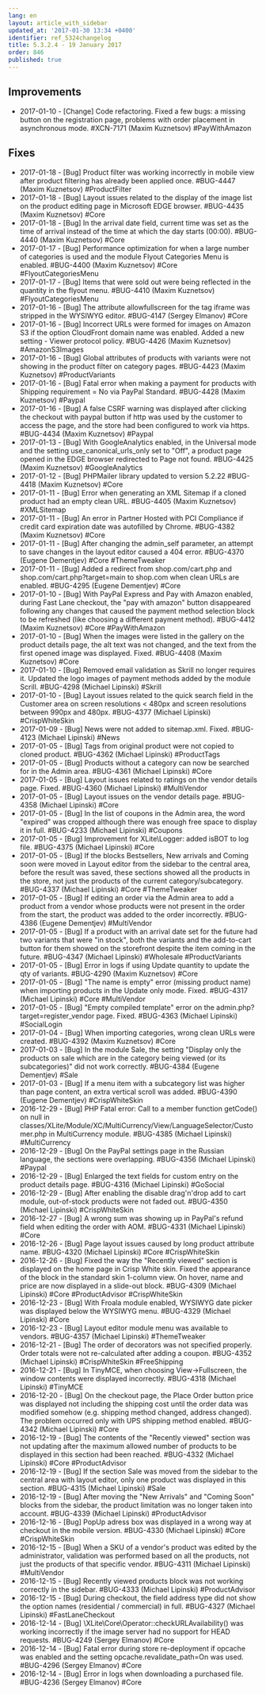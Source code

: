```yaml
---
lang: en
layout: article_with_sidebar
updated_at: '2017-01-30 13:34 +0400'
identifier: ref_5324changelog
title: 5.3.2.4 - 19 January 2017
order: 846
published: true
---
```

## Improvements

* 2017-01-10 - [Change] Code refactoring. Fixed a few bugs: a missing button on the registration page, problems with order placement in asynchronous mode. #XCN-7171 (Maxim Kuznetsov) #PayWithAmazon

## Fixes

* 2017-01-18 - [Bug] Product filter was working incorrectly in mobile view after product filtering has already been applied once. #BUG-4447 (Maxim Kuznetsov) #ProductFilter
* 2017-01-18 - [Bug] Layout issues related to the display of the image list on the product editing page in Microsoft EDGE browser. #BUG-4435 (Maxim Kuznetsov) #Core
* 2017-01-18 - [Bug] In the arrival date field, current time was set as the time of arrival instead of the time at which the day starts (00:00). #BUG-4440 (Maxim Kuznetsov) #Core
* 2017-01-17 - [Bug] Performance optimization for when a large number of categories is used and the module Flyout Categories Menu is enabled. #BUG-4400 (Maxim Kuznetsov) #Core #FlyoutCategoriesMenu
* 2017-01-17 - [Bug] Items that were sold out were being reflected in the quantity in the flyout menu. #BUG-4410 (Maxim Kuznetsov) #FlyoutCategoriesMenu
* 2017-01-16 - [Bug] The attribute allowfullscreen for the tag iframe was stripped in the WYSIWYG editor. #BUG-4147 (Sergey Elmanov) #Core
* 2017-01-16 - [Bug] Incorrect URLs were formed for images on Amazon S3 if the option CloudFront domain name was enabled. Added a new setting - Viewer protocol policy. #BUG-4426 (Maxim Kuznetsov) #AmazonS3Images
* 2017-01-16 - [Bug] Global attributes of products with variants were not showing in the product filter on category pages. #BUG-4423 (Maxim Kuznetsov) #ProductVariants
* 2017-01-16 - [Bug] Fatal error when making a payment for products with Shipping requirement = No via PayPal Standard. #BUG-4428 (Maxim Kuznetsov) #Paypal
* 2017-01-16 - [Bug] A false CSRF warning was displayed after clicking the checkout with paypal button if http was used by the customer to access the page, and the store had been configured to work via https. #BUG-4434 (Maxim Kuznetsov) #Paypal
* 2017-01-13 - [Bug] With GoogleAnalytics enabled, in the Universal mode and the setting use_canonical_urls_only set to "Off", a product page opened in the EDGE browser redirected to Page not found. #BUG-4425 (Maxim Kuznetsov) #GoogleAnalytics
* 2017-01-12 - [Bug] PHPMailer library updated to version 5.2.22 #BUG-4418 (Maxim Kuznetsov) #Core
* 2017-01-11 - [Bug] Error when generating an XML Sitemap if a cloned product had an empty clean URL. #BUG-4405 (Maxim Kuznetsov) #XMLSitemap
* 2017-01-11 - [Bug] An error in Partner Hosted with PCI Compliance if credit card expiration date was autofilled by Chrome. #BUG-4382 (Maxim Kuznetsov) #Core
* 2017-01-11 - [Bug] After changing the admin_self parameter, an attempt to save changes in the layout editor caused a 404 error. #BUG-4370 (Eugene Dementjev) #Core #ThemeTweaker
* 2017-01-11 - [Bug] Added a redirect from shop.com/cart.php and shop.com/cart.php?target=main to shop.com when clean URLs are enabled. #BUG-4295 (Eugene Dementjev) #Core
* 2017-01-10 - [Bug] With PayPal Express and Pay with Amazon enabled, during Fast Lane checkout, the "pay with amazon" button disappeared following any changes that caused the payment method selection block to be refreshed (like choosing a different payment method). #BUG-4412 (Maxim Kuznetsov) #Core #PayWithAmazon
*  2017-01-10 - [Bug] When the images were listed in the gallery on the product details page, the alt text was not changed, and the text from the first opened image was displayed. Fixed. #BUG-4408 (Maxim Kuznetsov) #Core
* 2017-01-10 - [Bug] Removed email validation as Skrill no longer requires it. Updated the logo images of payment methods added by the module Scrill. #BUG-4298 (Michael Lipinski) #Skrill
* 2017-01-10 - [Bug] Layout issues related to the quick search field in the Customer area on screen resolutions < 480px and screen resolutions between 990px and 480px. #BUG-4377 (Michael Lipinski) #CrispWhiteSkin
* 2017-01-09 - [Bug] News were not added to sitemap.xml. Fixed. #BUG-4123 (Michael Lipinski) #News
* 2017-01-05 - [Bug] Tags from original product were not copied to cloned product. #BUG-4362 (Michael Lipinski) #ProductTags
* 2017-01-05 - [Bug] Products without a category can now be searched for in the Admin area. #BUG-4361 (Michael Lipinski) #Core
* 2017-01-05 - [Bug] Layout issues related to ratings on the vendor details page. Fixed. #BUG-4360 (Michael Lipinski) #MultiVendor
* 2017-01-05 - [Bug] Layout issues on the vendor details page. #BUG-4358 (Michael Lipinski) #Core
* 2017-01-05 - [Bug] In the list of coupons in the Admin area, the word "expired" was cropped although there was enough free space to display it in full. #BUG-4233 (Michael Lipinski) #Coupons
* 2017-01-05 - [Bug] Improvement for XLite\Logger: added isBOT to log file. #BUG-4375 (Michael Lipinski) #Core
* 2017-01-05 - [Bug] If the blocks Bestsellers, New arrivals and Coming soon were moved in Layout editor from the sidebar to the central area, before the result was saved, these sections showed all the products in the store, not just the products of the current category/subcategory. #BUG-4337 (Michael Lipinski) #Core #ThemeTweaker
* 2017-01-05 - [Bug] If editing an order via the Admin area to add a product from a vendor whose products were not present in the order from the start, the product was added to the order incorrectly. #BUG-4386 (Eugene Dementjev) #MultiVendor
* 2017-01-05 - [Bug] If a product with an arrival date set for the future had two variants that were "in stock", both the variants and the add-to-cart button for them showed on the storefront despite the item coming in the future. #BUG-4347 (Michael Lipinski) #Wholesale #ProductVariants
* 2017-01-05 - [Bug] Error in logs if using Update quantity to update the qty of variants. #BUG-4290 (Maxim Kuznetsov) #Core
* 2017-01-05 - [Bug] "The name is empty" error (missing product name) when importing products in the Update only mode. Fixed. #BUG-4317 (Michael Lipinski) #Core #MultiVendor
* 2017-01-05 - [Bug] "Empty compiled template" error on the admin.php?target=register_vendor page. Fixed. #BUG-4363 (Michael Lipinski) #SocialLogin
* 2017-01-04 - [Bug] When importing categories, wrong clean URLs were created. #BUG-4392 (Maxim Kuznetsov) #Core
* 2017-01-03 - [Bug] In the module Sale, the setting "Display only the products on sale which are in the category being viewed (or its subcategories)" did not work correctly. #BUG-4384 (Eugene Dementjev) #Sale
* 2017-01-03 - [Bug] If a menu item with a subcategory list was higher than page content, an extra vertical scroll was added. #BUG-4390 (Eugene Dementjev) #CrispWhiteSkin
* 2016-12-29 - [Bug] PHP Fatal error:  Call to a member function getCode() on null in classes/XLite/Module/XC/MultiCurrency/View/LanguageSelector/Customer.php in MultiCurrency module. #BUG-4385 (Michael Lipinski) #MultiCurrency
* 2016-12-29 - [Bug] On the PayPal settings page in the Russian language, the sections were overlapping. #BUG-4356 (Michael Lipinski) #Paypal
* 2016-12-29 - [Bug] Enlarged the text fields for custom entry on the product details page. #BUG-4316 (Michael Lipinski) #GoSocial
* 2016-12-29 - [Bug] After enabling the disable drag'n'drop add to cart module, out-of-stock products were not faded out. #BUG-4350 (Michael Lipinski) #CrispWhiteSkin
* 2016-12-27 - [Bug] A wrong sum was showing up in PayPal's refund field when editing the order with AOM. #BUG-4331 (Michael Lipinski) #Core
* 2016-12-26 - [Bug] Page layout issues caused by long product attribute name. #BUG-4320 (Michael Lipinski) #Core #CrispWhiteSkin
* 2016-12-26 - [Bug] Fixed the way the "Recently viewed" section is displayed on the home page in Crisp White skin. Fixed the appearance of the block in the standard skin 1-column view. On hover, name and price are now displayed in a slide-out block. #BUG-4309 (Michael Lipinski) #Core #ProductAdvisor #CrispWhiteSkin
* 2016-12-23 - [Bug] With Froala module enabled, WYSIWYG date picker was displayed below the WYSIWYG menu. #BUG-4329 (Michael Lipinski) #Core
* 2016-12-23 - [Bug] Layout editor module menu was available to vendors. #BUG-4357 (Michael Lipinski) #ThemeTweaker
* 2016-12-21 - [Bug] The order of decorators was not specified properly. Order totals were not re-calculated after adding a coupon. #BUG-4352 (Michael Lipinski) #CrispWhiteSkin #FreeShipping
* 2016-12-21 - [Bug] In TinyMCE, when choosing View->Fullscreen, the window contents were displayed incorrectly. #BUG-4318 (Michael Lipinski) #TinyMCE
* 2016-12-20 - [Bug] On the checkout page, the Place Order button price was displayed not including the shipping cost until the order data was modified somehow (e.g. shipping method changed, address changed). The problem occurred only with UPS shipping method enabled. #BUG-4342 (Michael Lipinski) #Core
* 2016-12-19 - [Bug] The contents of the "Recently viewed" section was not updating after the maximum allowed number of products to be displayed in this section had been reached. #BUG-4332 (Michael Lipinski) #Core #ProductAdvisor
* 2016-12-19 - [Bug] If the section Sale was moved from the sidebar to the central area with layout editor, only one product was displayed in this section. #BUG-4315 (Michael Lipinski) #Sale
* 2016-12-19 - [Bug] After moving the "New Arrivals" and "Coming Soon" blocks from the sidebar, the product limitation was no longer taken into account. #BUG-4339 (Michael Lipinski) #ProductAdvisor
* 2016-12-16 - [Bug] PopUp adress box was displayed in a wrong way at checkout in the mobile version. #BUG-4330 (Michael Lipinski) #Core #CrispWhiteSkin
* 2016-12-15 - [Bug] When a SKU of a vendor's product was edited by the administrator, validation was performed based on all the products, not just the products of that specific vendor. #BUG-4311 (Michael Lipinski) #MultiVendor
* 2016-12-15 - [Bug] Recently viewed products block was not working correctly in the sidebar. #BUG-4333 (Michael Lipinski) #ProductAdvisor
* 2016-12-15 - [Bug] During checkout, the field address type did not show the option names (residential / commercial) in full. #BUG-4327 (Michael Lipinski) #FastLaneCheckout
* 2016-12-14 - [Bug] \XLite\Core\Operator::checkURLAvailability() was working incorrectly if the image server had no support for HEAD requests. #BUG-4249 (Sergey Elmanov) #Core
* 2016-12-14 - [Bug] Fatal error during store re-deployment if opcache was enabled and the setting opcache.revalidate_path=On was used. #BUG-4296 (Sergey Elmanov) #Core
* 2016-12-14 - [Bug] Error in logs when downloading a purchased file. #BUG-4236 (Sergey Elmanov) #Core
